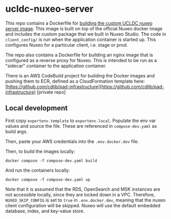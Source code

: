 # ucldc-nuxeo-server

This repo contains a Dockerfile for [building the custom UCLDC nuxeo server image](https://doc.nuxeo.com/nxdoc/build-a-custom-docker-image/). This image is built on top of the official Nuxeo docker image and includes the custom package that we built in Nuxeo Studio. The code in `client_config/` is run when the application container is started up. This configures Nuxeo for a particular client, i.e. stage or prod.

The repo also contains a Dockerfile for building an nginx image that is configured as a reverse proxy for Nuxeo. This is intended to be run as a "sidecar" container to the application container.

There is an AWS CodeBuild project for building the Docker images and pushing them to ECR, defined as a CloudFormation template here: [https://github.com/cdlib/pad-infrastructure](https://github.com/cdlib/pad-infrastructure) [private repo]

## Local development

First copy `exportenv.template` to `exportenv.local`. Populate the env var values and source the file. These are referenced in `compose-dev.yaml` as build args.

Then, paste your AWS credentials into the `.env.docker.dev` file. 

Then, to build the images locally: 

```
docker compose -f compose-dev.yaml build
```

And run the containers locally:

```
docker compose -f compose-dev.yaml up
```

Note that it is assumed that the RDS, OpenSearch and MSK instances are not accessible locally, since they are locked down in a VPC. Therefore, `NUXEO_SKIP_CONFIG` is set to `true` in `.env.docker.dev`, meaning that the nuxeo client configuration will be skipped. Nuxeo will use the default embedded database, index, and key-value store.

